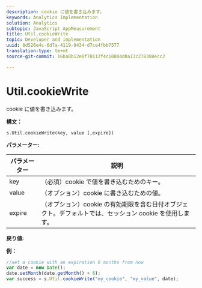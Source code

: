 ```yaml
---
description: cookie に値を書き込みます。
keywords: Analytics Implementation
solution: Analytics
subtopic: JavaScript AppMeasurement
title: Util.cookieWrite
topic: Developer and implementation
uuid: 8d526e4c-6d7a-4119-9434-d7ce4fbb7577
translation-type: tm+mt
source-git-commit: 16ba0b12e0f70112f4c10804d0a13c278388ecc2

---
```



# Util.cookieWrite

cookie に値を書き込みます。

**構文：**

```
s.Util.cookieWrite(key, value [,expire])
```

**パラメーター:**

| パラメーター | 説明 |
|---|---|
| key | （必須）cookie で値を書き込むためのキー。 |
| value | （オプション）cookie に書き込むための値。 |
| expire | （オプション）cookie の有効期限を含む日付オブジェクト。デフォルトでは、セッション cookie を使用します。 |

**戻り値:**

**例：**

```js
//set a cookie with an expiration 6 months from now 
var date = new Date(); 
date.setMonth(date.getMonth() + 6); 
var success = s.Util.cookieWrite("my_cookie", "my_value", date);
```

